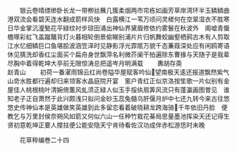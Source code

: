 <!-- { "loadSidebar": true } -->
　　银云卷晴缥缈卧长龙一带栁丝蘸几簇柔烟两市帘栋如画芳草岸湾环半玉鳞鳞曲港双流会看碧天连水翻成箭样风快　白露横江一苇万顷问灵槎何在空翠湿衣不胜寒日华金掌沆瀣甃花平緑纹衬步琼田涌出神仙界黛眉修依约雾鬟在秋波外　阁嘘青蜃檐啄彩虹飞盖蹴鼇背灯火暮相轮倒景偷睇别浦片片归帆舞蛟幽壑栖鸦古木有人剪取江水忆细鳞巨口鱼堪脍波涵笠泽时见静影浮光霏隂万貌千态蒹葭深处应有闲鸥寄语休见猜洗却香红尘面买个扁舟身世飘萍名利微芥阑干拍遍除东曹掾与天随子是我辈尽胸中着得乾坤大亭前无限惊涛总把遥岑月明满载
　　夀胡存斋　　　　　　　　赵青山
　　初荷一番濯雨锦云红尚卷隘华屋赋客吟仙望南极天逺还报道飘然紫气山竒水胜都行遍却归来领客水晶庭院开宴　窻户青红正似京洛按笙歌一片似别有金屋佳人桃根桃叶清婉倚薫风虬须正緑人似玉手挼纨扇筭风流只有蓬瀛画图曽见　谁知老子正自萧然于此兴颇浅只拟问金砂玉蕊兔髓乌肝偃月炉中七还九转今来古往悠悠史传神仙本是英雄做笑英雄到此多留恋看着破晓耕龙跨海骑千年依旧丹脸　便教乞与万里封侯奈朔风如箭又何似六山一任种竹栽花棊局思量墨池挥染天还记得生贤初意乾坤正要人撑拄便公能安隐天宁肯待看佐汉功成伴赤松游恁时未晚

　　花草稡编巻二十四
